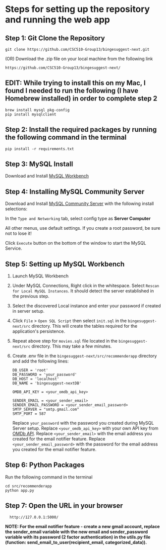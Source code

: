 # Steps for setting up the repository and running the web app

## Step 1: Git Clone the Repository
  
    git clone https://github.com/CSC510-Group13/bingesuggest-next.git
    
  (OR) Download the .zip file on your local machine from the following link
  
    https://github.com/CSC510-Group13/bingesuggest-next/

## EDIT: While trying to install this on my Mac, I found I needed to run the following (I have Homebrew installed) in order to complete step 2

    brew install mysql pkg-config
    pip install mysqlclient

## Step 2: Install the required packages by running the following command in the terminal
   
    pip install -r requirements.txt

## Step 3: MySQL Install
   Download and Install [MySQL Workbench](https://dev.mysql.com/downloads/workbench/)

## Step 4: Installing MySQL Community Server

   Download and Install [MySQL Community Server](https://dev.mysql.com/downloads/mysql/) with the following install selections:

   In the `Type and Networking` tab, select config type as **Server Computer**
   
   All other menus, use default settings. If you create a root password, be sure not to lose it!

   Click `Execute` button on the bottom of the window to start the MySQL Service.

## Step 5: Setting up MySQL Workbench
 1. Launch MySQL Workbench
 2. Under MySQL Connections, Right click in the whitespace. Select `Rescan for Local MySQL Instances`. It should detect the server established in the previous step.
 3. Select the discovered Local instance and enter your password if created in server setup.
 4. Click `File` > `Open SQL Script` then select `init.sql` in the `bingesuggest-next/src` directory. This will create the tables required for the application's persistence.
 5. Repeat above step for `movies.sql` file located in the `bingesuggest-next/src` directory. This may take a few minutes.
 6. Create .env file in the `bingesuggest-next/src/recommenderapp` directory and add the following lines:
 
    ```
    DB_USER = 'root'
    DB_PASSWORD = 'your_password'
    DB_HOST = 'localhost'
    DB_NAME = 'bingesuggest-nextDB'
    
    OMDB_API_KEY = <your_omdb_api_key>
    
    SENDER_EMAIL = <your_sender_email>
    SENDER_EMAIL_PASSWORD = <your_sender_email_password>
    SMTP_SERVER = "smtp.gmail.com"
    SMTP_PORT = 587
    ```
    
    Replace `your_password` with the password you created during MySQL Server setup. 
    Replace `<your_omdb_api_key>` with your own API key from [OMDb API](http://www.omdbapi.com/).
    Replace `<your_sender_email>` with the email address you created for the email notifier feature.
    Replace `<your_sender_email_password>` with the password for the email address you created for the email notifier feature.
   
## Step 6: Python Packages
   Run the following command in the terminal
    
    cd src/recommenderapp
    python app.py
   
    
## Step 7: Open the URL in your browser 

      http://127.0.0.1:5000/


**NOTE: For the email notifier feature - create a new gmail account, replace the sender_email variable with the new email and sender_password variable with its password (2 factor authentication) in the utils.py file (function: send_email_to_user(recipient_email, categorized_data)).**

